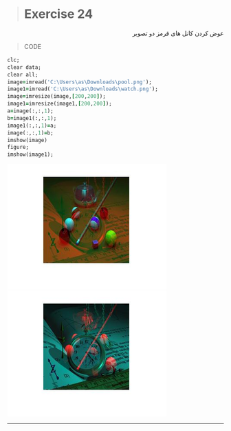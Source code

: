 
> # Exercise 24
 <div dir="rtl">
 عوض کردن کانل های قرمز دو تصویر 
 </div>
 
>CODE

```ruby
clc;
clear data;
clear all;
image=imread('C:\Users\as\Downloads\pool.png');
image1=imread('C:\Users\as\Downloads\watch.png');
image=imresize(image,[200,200]);
image1=imresize(image1,[200,200]);
a=image(:,:,1);
b=image1(:,:,1);
image1(:,:,1)=a;
image(:,:,1)=b;
imshow(image)
figure;
imshow(image1);
```
![alt text](https://github.com/semnan-university-ai/image-processing-class/blob/main/excersiecs/afsaneh427726/24/1.jpg)
![alt text](https://github.com/semnan-university-ai/image-processing-class/blob/main/excersiecs/afsaneh427726/24/2.jpg)
***

